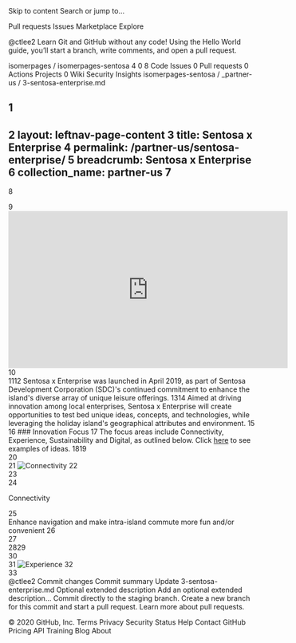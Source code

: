 <div id="archivedContent">
Skip to content
Search or jump to…

Pull requests
Issues
Marketplace
Explore
 
@ctlee2 
Learn Git and GitHub without any code!
Using the Hello World guide, you’ll start a branch, write comments, and open a pull request.


isomerpages
/
isomerpages-sentosa
4
0
8
 Code Issues 0 Pull requests 0 Actions Projects 0 Wiki Security Insights
isomerpages-sentosa
/
_partner-us
/
3-sentosa-enterprise.md
 

1
---
2
layout: leftnav-page-content
3
title: Sentosa x Enterprise
4
permalink: /partner-us/sentosa-enterprise/
5
breadcrumb: Sentosa x Enterprise
6
collection_name: partner-us
7
---
8
<div class="bp-youtube">
9
  <iframe width="560" height="315" src="https://www.youtube.com/embed/mHbNxeorbvo" frameborder="0" allow="accelerometer; autoplay; encrypted-media; gyroscope; picture-in-picture" allowfullscreen></iframe>
10
</div>
11
​
12
Sentosa x Enterprise was launched in April 2019, as part of Sentosa Development Corporation (SDC)'s continued commitment to enhance the island's diverse array of unique leisure offerings.
13
​
14
Aimed at driving innovation among local enterprises, Sentosa x Enterprise will create opportunities to test bed unique ideas, concepts, and technologies, while leveraging the holiday island's geographical attributes and environment.
15
​
16
### Innovation Focus
17
The focus areas include Connectivity, Experience, Sustainability and Digital, as outlined below. Click <a href="#example-of-ideas">here</a> to see examples of ideas.
18
​
19
<div class="row">
20
    <div class="col is-4">
21
        <img src="/images/partner-us/enterprise/icons/12_cycling.png" alt="Connectivity">
22
    </div>
23
    <div class="col is-8">
24
        <p class="title is-4">Connectivity</p>
25
        <br> Enhance navigation and make intra-island commute more fun and/or convenient
26
    </div>
27
</div>
28
​
29
<div class="row">
30
    <div class="col is-4">
31
        <img src="/images/partner-us/enterprise/icons/20_sightseeing.png" alt="Experience">
32
    </div>
33
    <div class="col is-8">
@ctlee2
Commit changes
Commit summary
Update 3-sentosa-enterprise.md
Optional extended description
Add an optional extended description…
 Commit directly to the staging branch.
 Create a new branch for this commit and start a pull request. Learn more about pull requests.
 
© 2020 GitHub, Inc.
Terms
Privacy
Security
Status
Help
Contact GitHub
Pricing
API
Training
Blog
About
</div>
